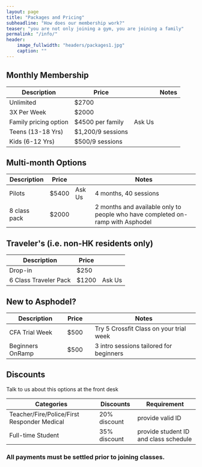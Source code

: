 ```yaml
---
layout: page
title: "Packages and Pricing"
subheadline: "How does our membership work?"
teaser: "you are not only joining a gym, you are joining a family"
permalink: "/info/"
header:
    image_fullwidth: "headers/packages1.jpg"
    caption: ""
---
```


## Monthly Membership  

Description | Price | <i class="fa fa-shopping-cart fa-lg"></i> | Notes
--- | --- | --- | ---
Unlimited | $2700 | <healcode-widget data-version="0.2" data-link-class="healcode-pricing-option-text-link" data-site-id="15875" data-mb-site-id="491393" data-type="pricing-link" data-inner-html="Add to Cart" data-service-id="10191"></healcode-widget> |
3X Per Week | $2000 | <healcode-widget data-version="0.2" data-link-class="healcode-pricing-option-text-link" data-site-id="15875" data-mb-site-id="491393" data-type="pricing-link" data-inner-html="Add to Cart" data-service-id="10192"></healcode-widget>|
Family pricing option | $4500 per family | Ask Us |
Teens (13-18 Yrs) | $1,200/9 sessions |<healcode-widget data-version="0.2" data-link-class="healcode-pricing-option-text-link" data-site-id="15875" data-mb-site-id="491393" data-type="pricing-link" data-inner-html="Add to Cart" data-service-id="10288"></healcode-widget> |
Kids (6-12 Yrs) | $500/9 sessions | <healcode-widget data-version="0.2" data-link-class="healcode-pricing-option-text-link" data-site-id="15875" data-mb-site-id="491393" data-type="pricing-link" data-inner-html="Add to Cart" data-service-id="10284"></healcode-widget>|


## Multi-month Options  

Description | Price | <i class="fa fa-shopping-cart fa-lg"></i> | Notes
--- | --- | --- | ---
Pilots | $5400 | Ask Us |4 months, 40 sessions
8 class pack | $2000 | <healcode-widget data-version="0.2" data-link-class="healcode-pricing-option-text-link" data-site-id="15875" data-mb-site-id="491393" data-type="pricing-link" data-inner-html="Add to Cart" data-service-id="10297"></healcode-widget> | 2 months and available only to people who have completed on-ramp with Asphodel


## Traveler's (i.e. non-HK residents only)

Description | Price | <i class="fa fa-shopping-cart fa-lg"></i>
--- | --- | ---
Drop-in | $250 | <healcode-widget data-version="0.2" data-link-class="healcode-pricing-option-text-link" data-site-id="15875" data-mb-site-id="491393" data-type="pricing-link" data-inner-html="Buy Now" data-service-id="10161"></healcode-widget>
6 Class Traveler Pack | $1200 | Ask Us

## New to Asphodel?

Description | Price | <i class="fa fa-shopping-cart fa-lg"></i> | Notes
--- | --- | --- | ---
CFA Trial Week | $500 | <healcode-widget data-version="0.2" data-link-class="healcode-pricing-option-text-link" data-site-id="15875" data-mb-site-id="491393" data-type="pricing-link" data-inner-html="Buy Now" data-service-id="10161"></healcode-widget> | Try 5 Crossfit Class on your trial week
Beginners OnRamp | $500 | <healcode-widget data-version="0.2" data-link-class="healcode-pricing-option-text-link" data-site-id="15875" data-mb-site-id="491393" data-type="pricing-link" data-inner-html="Buy Now" data-service-id="10307"></healcode-widget> | 3 intro sessions tailored for beginners


## Discounts

Talk to us about this options at the front desk  

Categories | Discounts | Requirement
--- | --- | ---
Teacher/Fire/Police/First Responder Medical | 20% discount | provide valid ID
Full-time Student | 35% discount | provide student ID and class schedule


### All payments must be settled prior to joining classes.
